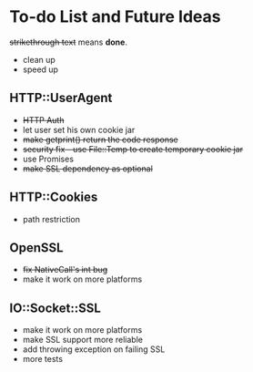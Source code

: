 # To-do List and Future Ideas

~~strikethrough text~~ means **done**.

- clean up
- speed up

## HTTP::UserAgent
- ~~HTTP Auth~~
- let user set his own cookie jar
- ~~make getprint() return the code response~~
- ~~security fix - use File::Temp to create temporary cookie jar~~
- use Promises
- ~~make SSL dependency as optional~~

## HTTP::Cookies
- path restriction

## OpenSSL
- ~~fix NativeCall's int bug~~
- make it work on more platforms

## IO::Socket::SSL
- make it work on more platforms
- make SSL support more reliable
- add throwing exception on failing SSL
- more tests

